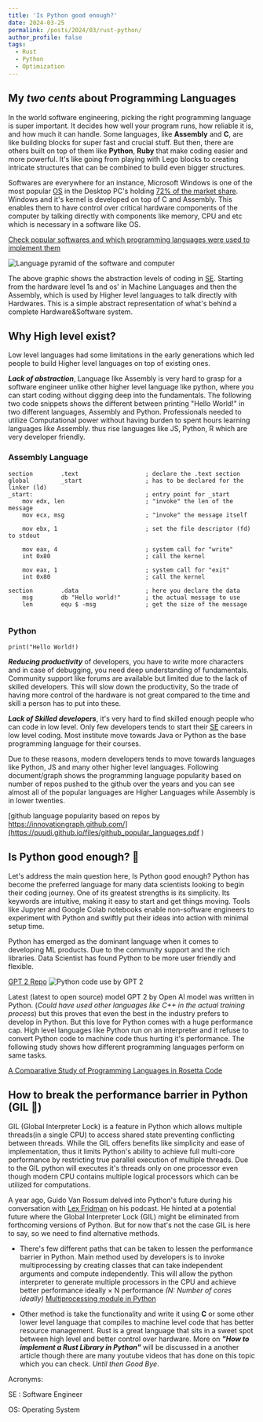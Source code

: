 ```yaml
---
title: 'Is Python good enough?'
date: 2024-03-25
permalink: /posts/2024/03/rust-python/
author_profile: false
tags:
  - Rust
  - Python
  - Optimization
---
```


## My *two cents* about Programming Languages

In the world software engineering, picking the right programming language is super important. It decides how well your program runs, how reliable it is, and how much it can handle. Some languages, like **Assembly** and **C**, are like building blocks for super fast and crucial stuff. But then, there are others built on top of them like **Python**, **Ruby** that make coding easier and more powerful. It's like going from playing with Lego blocks to creating intricate structures that can be combined to build even bigger structures.

Softwares are everywhere for an instance, Microsoft Windows is one of the most popular [OS](#OS) in the Desktop PC's holding [72% of the market share](https://www.statista.com/statistics/218089/global-market-share-of-windows-7). Windows and it's kernel is developed on top of C and Assembly. This enables them to have control over critical hardware components of the computer by talking directly with components like memory, CPU and etc which is necessary in a software like OS.

[Check popular softwares and which programming languages were used to implement them](https://www.mentofacturing.com/Vincent/implementations.html)

![Language pyramid of the software and computer](https://puudi.github.io/files/lang_pyramid.png)

The above graphic shows the abstraction levels of coding in [SE](#SE). Starting from the hardware level 1s and os' in Machine Languages and then the Assembly, which is used by Higher level languages to talk directly with Hardwares. This is a simple abstract representation of what's behind a complete Hardware&Software system.  

## Why High level exist?

Low level languages had some limitations in the early generations which led people to build Higher level languages on top of existing ones.

***Lack of abstraction***, Language like Assembly is very hard to grasp for a software engineer unlike other higher level language like python, where you can start coding without digging deep into the fundamentals. The following two code snippets shows the different between printing "Hello World!" in two different languages, Assembly and Python. Professionals needed to utilize Computational power without having burden to spent hours learning languages like Assembly. thus rise languages like JS, Python, R which are very developer friendly.

### Assembly Language
```
section        .text                   ; declare the .text section
global         _start                  ; has to be declared for the linker (ld)
_start:                                ; entry point for _start
    mov edx, len                       ; "invoke" the len of the message
    mov ecx, msg                       ; "invoke" the message itself

    mov ebx, 1                         ; set the file descriptor (fd) to stdout

    mov eax, 4                         ; system call for "write"   
    int 0x80                           ; call the kernel

    mov eax, 1                         ; system call for "exit"
    int 0x80                           ; call the kernel

section        .data                   ; here you declare the data
    msg        db "Hello world!"       ; the actual message to use
    len        equ $ -msg              ; get the size of the message
     
```
### Python
```
print("Hello World!)
```

***Reducing productivity*** of developers, you have to write more characters and in case of debugging, you need deep understanding of fundamentals. Community support like forums are available but limited due to the lack of skilled developers. This will slow down the productivity, So the trade of having more control of the hardware is not great compared to the time and skill a person has to put into these.

***Lack of Skilled developers***, it's very hard to find skilled enough people who can code in low level. Only few developers tends to start their [SE](#SE) careers in low level coding. Most institute move towards Java or Python as the base programming language for their courses.

Due to these reasons, modern developers tends to move towards languages like Python, JS and many other higher level languages. Following document/graph shows the programming language popularity based on number of repos pushed to the github over the years and you can see almost all of the popular languages are Higher Languages while Assembly is in lower twenties.

[github language popularity based on repos by https://innovationgraph.github.com/](https://puudi.github.io/files/github_popular_languages.pdf
)

## Is Python good enough? 🤔

Let's address the main question here, Is Python good enough? Python has become the preferred language for many data scientists looking to begin their coding journey. One of its greatest strengths is its simplicity. Its keywords are intuitive, making it easy to start and get things moving. Tools like Jupyter and Google Colab notebooks enable non-software engineers to experiment with Python and swiftly put their ideas into action with minimal setup time.

Python has emerged as the dominant language when it comes to developing ML products. Due to the community support and the rich libraries. Data Scientist has found Python to be more user friendly and flexible. 

[GPT 2 Repo](https://github.com/openai/gpt-2)
![Python code use by GPT 2](https://puudi.github.io/files/gpt2python.jpg)

Latest (latest to open source) model GPT 2 by Open AI model was written in Python. (*Could have used other languages like C++ in the actual training process*) but this proves that even the best in the industry prefers to develop in Python. But this love for Python comes with a huge performance cap. High level languages like Python run on an interpreter and it refuse to convert Python code to machine code thus hurting it's performance. The following study shows how different programming languages perform on same tasks.

[A Comparative Study of Programming Languages in Rosetta Code](https://sci-hub.se/10.1109/ICSE.2015.90)

## How to break the performance barrier in Python (GIL 🥲)

GIL (Global Interpreter Lock) is a feature in Python which allows multiple threads(in a single CPU) to access shared state preventing conflicting between threads. While the GIL offers benefits like simplicity and ease of implementation, thus it limits Python's ability to achieve full multi-core performance by restricting true parallel execution of multiple threads. Due to the GIL python will executes it's threads only on one processor even though modern CPU contains multiple logical processors which can be utilized for computations.

A year ago, Guido Van Rossum delved into Python's future during his conversation with [Lex Fridman](https://youtu.be/m4zDBk0zAUY?si=q9HKRLlM9FRiXIOl) on his podcast. He hinted at a potential future where the Global Interpreter Lock (GIL) might be eliminated from forthcoming versions of Python. But for now that's not the case GIL is here to say, so we need to find alternative methods.

- There's few different paths that can be taken to lessen the performance barrier in Python. Main method used by developers is to invoke multiprocessing by creating classes that can take independent arguments and compute independently. This will allow the python interpreter to generate multiple processors in the CPU and achieve better performance ideally × N performance *(N: Number of cores ideally)*
[Multiprocessing module in Python](https://docs.python.org/3/library/multiprocessing.html)

- Other method is take the functionality and write it using **C** or some other lower level language that compiles to machine level code that has better resource management. Rust is a great language that sits in a sweet spot between high level and better control over hardware. 
More on ***"How to implement a Rust Library in Python"*** will be discussed in a another article though there are many youtube videos that has done on this topic which you can check. *Until then Good Bye*.

Acronyms: 

<a id="SE"></a>SE : Software Engineer

<a id="OS"></a>OS: Operating System